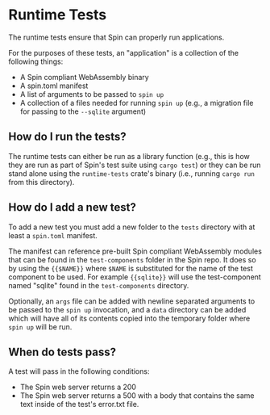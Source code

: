 # Runtime Tests

The runtime tests ensure that Spin can properly run applications. 

For the purposes of these tests, an "application" is a collection of the following things:
* A Spin compliant WebAssembly binary
* A spin.toml manifest
* A list of arguments to be passed to `spin up`
* A collection of a files needed for running `spin up` (e.g., a migration file for passing to the `--sqlite` argument)

## How do I run the tests?

The runtime tests can either be run as a library function (e.g., this is how they are run as part of Spin's test suite using `cargo test`) or they can be run stand alone using the `runtime-tests` crate's binary (i.e., running `cargo run` from this directory).

## How do I add a new test?

To add a new test you must add a new folder to the `tests` directory with at least a `spin.toml` manifest. 

The manifest can reference pre-built Spin compliant WebAssembly modules that can be found in the `test-components` folder in the Spin repo. It does so by using the `{{$NAME}}` where `$NAME` is substituted for the name of the test component to be used. For example `{{sqlite}}` will use the test-component named "sqlite" found in the `test-components` directory.

Optionally, an `args` file can be added with newline separated arguments to be passed to the `spin up` invocation, and a `data` directory can be added which will have all of its contents copied into the temporary folder where `spin up` will be run.

## When do tests pass?

A test will pass in the following conditions:
* The Spin web server returns a 200
* The Spin web server returns a 500 with a body that contains the same text inside of the test's error.txt file.
